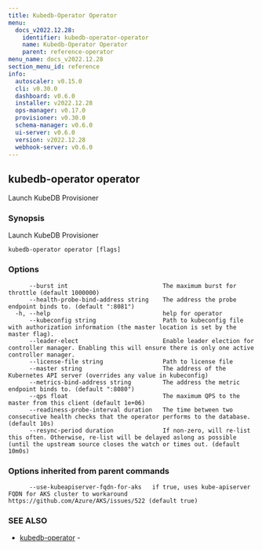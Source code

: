 ```yaml
---
title: Kubedb-Operator Operator
menu:
  docs_v2022.12.28:
    identifier: kubedb-operator-operator
    name: Kubedb-Operator Operator
    parent: reference-operator
menu_name: docs_v2022.12.28
section_menu_id: reference
info:
  autoscaler: v0.15.0
  cli: v0.30.0
  dashboard: v0.6.0
  installer: v2022.12.28
  ops-manager: v0.17.0
  provisioner: v0.30.0
  schema-manager: v0.6.0
  ui-server: v0.6.0
  version: v2022.12.28
  webhook-server: v0.6.0
---
```


## kubedb-operator operator

Launch KubeDB Provisioner

### Synopsis

Launch KubeDB Provisioner

```
kubedb-operator operator [flags]
```

### Options

```
      --burst int                           The maximum burst for throttle (default 1000000)
      --health-probe-bind-address string    The address the probe endpoint binds to. (default ":8081")
  -h, --help                                help for operator
      --kubeconfig string                   Path to kubeconfig file with authorization information (the master location is set by the master flag).
      --leader-elect                        Enable leader election for controller manager. Enabling this will ensure there is only one active controller manager.
      --license-file string                 Path to license file
      --master string                       The address of the Kubernetes API server (overrides any value in kubeconfig)
      --metrics-bind-address string         The address the metric endpoint binds to. (default ":8080")
      --qps float                           The maximum QPS to the master from this client (default 1e+06)
      --readiness-probe-interval duration   The time between two consecutive health checks that the operator performs to the database. (default 10s)
      --resync-period duration              If non-zero, will re-list this often. Otherwise, re-list will be delayed aslong as possible (until the upstream source closes the watch or times out. (default 10m0s)
```

### Options inherited from parent commands

```
      --use-kubeapiserver-fqdn-for-aks   if true, uses kube-apiserver FQDN for AKS cluster to workaround https://github.com/Azure/AKS/issues/522 (default true)
```

### SEE ALSO

* [kubedb-operator](/docs/v2022.12.28/reference/operator/kubedb-operator)	 - 

